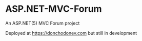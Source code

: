 # ASP.NET-MVC-Forum
An ASP.NET(5) MVC Forum project

Deployed at https://donchodonev.com but still in development